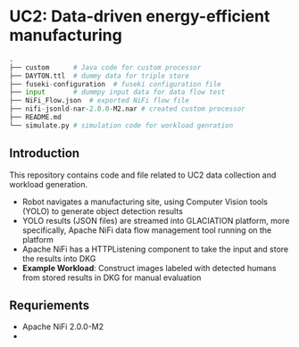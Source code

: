 # UC2: Data-driven energy-efficient manufacturing

```python
.
├── custom		# Java code for custom processor 
├── DAYTON.ttl	# dummy data for triple store
├── fuseki-configuration  # fuseki configuration file
├── input		# dummpy input data for data flow test
├── NiFi_Flow.json	# exported NiFi flow file
├── nifi-jsonld-nar-2.0.0-M2.nar # created custom processor
├── README.md
└── simulate.py	# simulation code for workload genration
```



## Introduction

This repository contains code and file related to UC2 data collection and workload generation.

* Robot navigates a manufacturing site, using Computer Vision tools (YOLO) to generate object detection results
* YOLO results (JSON files) are streamed into GLACIATION platform, more specifically, Apache NiFi data flow management tool running on the platform
* Apache NiFi has a HTTPListening component to take the input and store the results into DKG
* **Example Workload**: Construct images labeled with detected humans from stored results in DKG for manual evaluation 



## Requriements

* Apache NiFi 2.0.0-M2
* 

